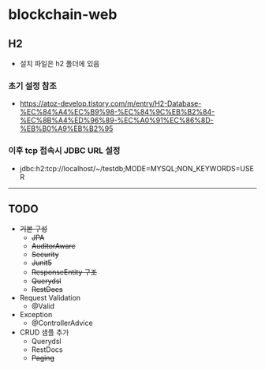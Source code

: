 # blockchain-web
## H2
- 설치 파일은 h2 폴더에 있음

### 초기 설정 참조
- https://atoz-develop.tistory.com/m/entry/H2-Database-%EC%84%A4%EC%B9%98-%EC%84%9C%EB%B2%84-%EC%8B%A4%ED%96%89-%EC%A0%91%EC%86%8D-%EB%B0%A9%EB%B2%95

### 이후 tcp 접속시 JDBC URL 설정
- jdbc:h2:tcp://localhost/~/testdb;MODE=MYSQL;NON_KEYWORDS=USER

---
## TODO
- ~~기본 구성~~
  - ~~JPA~~
  - ~~AuditorAware~~
  - ~~Security~~
  - ~~Junit5~~
  - ~~ResponseEntity 구조~~
  - ~~Querydsl~~
  - ~~RestDocs~~
- Request Validation
  - @Valid
- Exception
  - @ControllerAdvice
- CRUD 샘플 추가
  - Querydsl
  - RestDocs
  - ~~Paging~~

